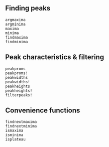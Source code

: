 ## Finding peaks

```@docs
argmaxima
argminima
maxima
minima
findmaxima
findminima
```

## Peak characteristics & filtering

```@docs
peakproms
peakproms!
peakwidths
peakwidths!
peakheights
peakheights!
filterpeaks!
```

## Convenience functions

```@docs
findnextmaxima
findnextminima
ismaxima
isminima
isplateau
```

